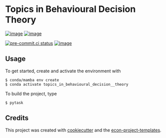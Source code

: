 # Topics in Behavioural Decision  Theory

[![image](https://img.shields.io/github/actions/workflow/status/christianhilpert/topics_in_behavioural_decision__theory/main.yml?branch=main)](https://github.com/christianhilpert/topics_in_behavioural_decision__theory/actions?query=branch%3Amain)
[![image](https://codecov.io/gh/christianhilpert/topics_in_behavioural_decision__theory/branch/main/graph/badge.svg)](https://codecov.io/gh/christianhilpert/topics_in_behavioural_decision__theory)

[![pre-commit.ci status](https://results.pre-commit.ci/badge/github/christianhilpert/topics_in_behavioural_decision__theory/main.svg)](https://results.pre-commit.ci/latest/github/christianhilpert/topics_in_behavioural_decision__theory/main)
[![image](https://img.shields.io/badge/code%20style-black-000000.svg)](https://github.com/psf/black)

## Usage

To get started, create and activate the environment with

```console
$ conda/mamba env create
$ conda activate topics_in_behavioural_decision__theory
```

To build the project, type

```console
$ pytask
```

## Credits

This project was created with [cookiecutter](https://github.com/audreyr/cookiecutter)
and the
[econ-project-templates](https://github.com/OpenSourceEconomics/econ-project-templates).

